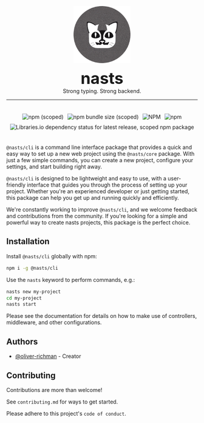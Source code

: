 <p
	align="center"
>
	<img
		width="150"
		height="150"
		src="https://github.com/nas-ts/nasts-core/blob/master/readme_assets/logo.png?raw=true"
		style="vertical-align: middle;"
	>
	<div style="display: flex; flex-direction: column;">
	<p align="center" style="font-weight: bold; font-size: 42px; margin: 0">
		nasts
	</p>
	<p align="center" style="margin: 0;">
		Strong typing. Strong backend.
	</p>
	</div>
</p>

---

<br />

<div align="center" style="display:flex;flex-wrap:wrap;justify-content:center;">

  <img style="padding: 5px;" alt="npm (scoped)" src="https://img.shields.io/npm/v/@nasts/cli?style=plastic">

  <img style="padding: 5px;" alt="npm bundle size (scoped)" src="https://img.shields.io/bundlephobia/min/@nasts/cli?style=plastic">

  <img style="padding: 5px;" alt="NPM" src="https://img.shields.io/npm/l/@nasts/cli?style=plastic">

  <img style="padding: 5px;" alt="npm" src="https://img.shields.io/npm/dt/@nasts/cli?style=plastic">

  <img style="padding: 5px;" alt="Libraries.io dependency status for latest release, scoped npm package" src="https://img.shields.io/librariesio/release/npm/@nasts/cli?style=plastic">

</div>

<br />

`@nasts/cli` is a command line interface package that provides a quick and easy way to set up a new web project using the `@nasts/core` package. With just a few simple commands, you can create a new project, configure your settings, and start building right away.

`@nasts/cli` is designed to be lightweight and easy to use, with a user-friendly interface that guides you through the process of setting up your project. Whether you're an experienced developer or just getting started, this package can help you get up and running quickly and efficiently.

We're constantly working to improve `@nasts/cli`, and we welcome feedback and contributions from the community. If you're looking for a simple and powerful way to create nasts projects, this package is the perfect choice.

## Installation

Install `@nasts/cli` globally with npm:

```bash
npm i -g @nasts/cli
```

Use the `nasts` keyword to perform commands, e.g.:

```bash
nasts new my-project
cd my-project
nasts start
```

Please see the documentation for details on how to make use of controllers, middleware, and other configurations.

## Authors

- [@oliver-richman](https://www.github.com/oliver-richman) - Creator

## Contributing

Contributions are more than welcome!

See `contributing.md` for ways to get started.

Please adhere to this project's `code of conduct`.
